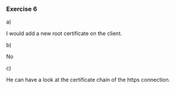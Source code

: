 ### Exercise 6
a)

I would add a new root certificate on the client.

b)

No

c)

He can have a look at the certificate chain of the https connection.
